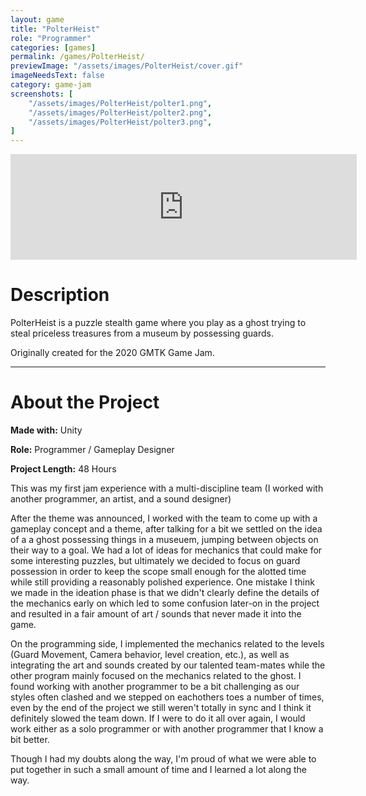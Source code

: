 ```yaml
---
layout: game
title: "PolterHeist"
role: "Programmer"
categories: [games]
permalink: /games/PolterHeist/
previewImage: "/assets/images/PolterHeist/cover.gif"
imageNeedsText: false
category: game-jam
screenshots: [
    "/assets/images/PolterHeist/polter1.png",
    "/assets/images/PolterHeist/polter2.png",
    "/assets/images/PolterHeist/polter3.png",
]
---
```

<div class="itch-container">
<iframe src="https://itch.io/embed/696575?border_width=2&amp;bg_color=9a6595&amp;fg_color=ffffff&amp;border_color=000000" width="554" height="169" frameborder="0"><a href="https://jaideng123.itch.io/polterheist">PolterHeist by Jaiden Gerig, Jeroen Kornips, Jess Buscema, Michael Kirby</a></iframe>
</div>

# Description
PolterHeist is a puzzle stealth game where you play as a ghost trying to steal priceless treasures from a museum by possessing guards.

Originally created for the 2020 GMTK Game Jam.

---
# About the Project
**Made with:** Unity

**Role:** Programmer / Gameplay Designer

**Project Length:** 48 Hours

This was my first jam experience with a multi-discipline team (I worked with another programmer, an artist, and a sound designer)

After the theme was announced, I worked with the team to come up with a gameplay concept and a theme, after talking for a bit we settled on the idea of a a ghost possessing things in a museuem, jumping between objects on their way to a goal. We had a lot of ideas for mechanics that could make for some interesting puzzles, but ultimately we decided to focus on guard possession in order to keep the scope small enough for the alotted time while still providing a reasonably polished experience. One mistake I think we made in the ideation phase is that we didn't clearly define the details of the mechanics early on which led to some confusion later-on in the project and resulted in a fair amount of art / sounds that never made it into the game.

On the programming side, I implemented the mechanics related to the levels (Guard Movement, Camera behavior, level creation, etc.), as well as integrating the art and sounds created by our talented team-mates while the other program mainly focused on the mechanics related to the ghost. I found working with another programmer to be a bit challenging as our styles often clashed and we stepped on eachothers toes a number of times, even by the end of the project we still weren't totally in sync and I think it definitely slowed the team down. If I were to do it all over again, I would work either as a solo programmer or with another programmer that I know a bit better.

Though I had my doubts along the way, I'm proud of what we were able to put together in such a small amount of time and I learned a lot along the way.